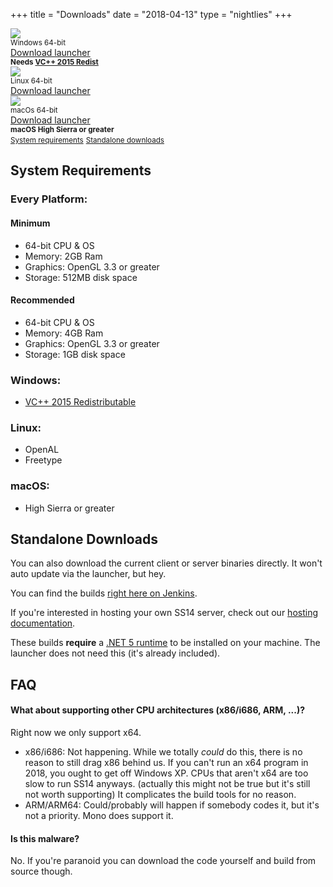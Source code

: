 +++
title = "Downloads"
date = "2018-04-13"
type = "nightlies"
+++

<div class="download-image-container">
	<div><div class="download-image"><a href="https://github.com/space-wizards/SS14.Launcher/releases/latest/download/SS14.Launcher_Windows.zip"><img class="download-img" src="/images/Windows_logo_2012.svg"></a><small><figcaption class="download-name">Windows 64-bit</figcaption></small><figcaption><a class="download-link" href="https://github.com/space-wizards/SS14.Launcher/releases/latest/download/SS14.Launcher_Windows.zip">Download launcher</a></figcaption><figcaption><small><strong>Needs <a href="https://aka.ms/vs/16/release/vc_redist.x64.exe">VC++ 2015 Redist</a></strong></small></figcaption></div></div>
	<div><div class="download-image"><a href="https://github.com/space-wizards/SS14.Launcher/releases/latest/download/SS14.Launcher_Linux.zip"><img class="download-img" src="/images/tux.svg"></a><small><figcaption class="download-name">Linux 64-bit</figcaption></small><figcaption><a class="download-link" href="https://github.com/space-wizards/SS14.Launcher/releases/latest/download/SS14.Launcher_Linux.zip">Download launcher</a></div></div>
	<div><div class="download-image"><a href="https://github.com/space-wizards/SS14.Launcher/releases/latest/download/SS14.Launcher_macOS.zip"><img class="download-img" src="/images/Apple_logo.svg"></a><small><figcaption class="download-name">macOs 64-bit</figcaption></small><figcaption><a class="download-link" href="https://github.com/space-wizards/SS14.Launcher/releases/latest/download/SS14.Launcher_macOS.zip">Download launcher</a></figcaption><figcaption><small><strong>macOS High Sierra or greater</strong></small></figcaption></div></div>
</div>
<div id="download-sublinks">
	<small><a href="/about/nightlies/#system-requirements">System requirements</a></small>
	<small><a href="/about/nightlies/#standalone-downloads">Standalone downloads</a></small>
</div>

## System Requirements

### Every Platform:

#### Minimum
* 64-bit CPU & OS
* Memory: 2GB Ram
* Graphics: OpenGL 3.3 or greater
* Storage: 512MB disk space

#### Recommended
* 64-bit CPU & OS
* Memory: 4GB Ram
* Graphics: OpenGL 3.3 or greater
* Storage: 1GB disk space

### Windows:

* [VC++ 2015 Redistributable](https://aka.ms/vs/16/release/vc_redist.x64.exe)

### Linux:

* OpenAL
* Freetype

### macOS:

* High Sierra or greater

## Standalone Downloads

You can also download the current client or server binaries directly. It won't auto update via the launcher, but hey.

You can find the builds [right here on Jenkins](https://builds.spacestation14.io/jenkins/job/SS14%20Content/).

If you're interested in hosting your own SS14 server, check out our [hosting documentation](https://hackmd.io/@ss14/for-hosting).

These builds **require** a [.NET 5 runtime](https://dotnet.microsoft.com/download) to be installed on your machine. The launcher does not need this (it's already included).

## FAQ

####  What about supporting other CPU architectures (x86/i686, ARM, ...)?

Right now we only support x64.

* x86/i686: Not happening. While we totally *could* do this, there is no reason to still drag x86 behind us. If you can't run an x64 program in 2018, you ought to get off Windows XP. CPUs that aren't x64 are too slow to run SS14 anyways. (actually this might not be true but it's still not worth supporting) It complicates the build tools for no reason.
* ARM/ARM64: Could/probably will happen if somebody codes it, but it's not a priority. Mono does support it.

####  Is this malware?

No. If you're paranoid you can download the code yourself and build from source though.

